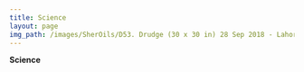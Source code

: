 ```yaml
---
title: Science
layout: page
img_path: /images/SherOils/D53. Drudge (30 x 30 in) 28 Sep 2018 - Lahore.jpg
---
```


**Science**
